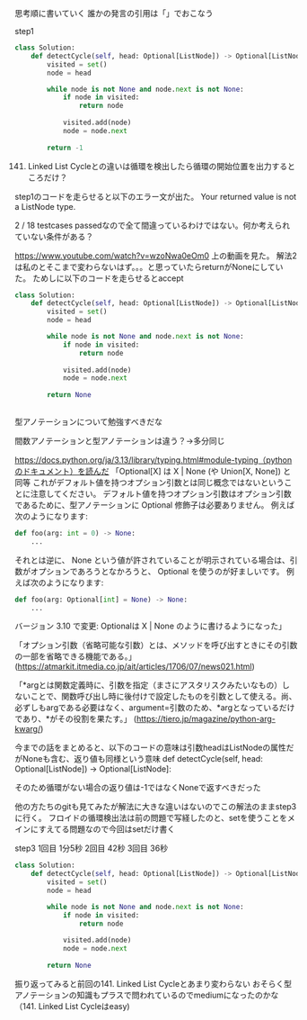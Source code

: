 思考順に書いていく
誰かの発言の引用は「」でおこなう

step1
```python
class Solution:
    def detectCycle(self, head: Optional[ListNode]) -> Optional[ListNode]:
        visited = set()
        node = head

        while node is not None and node.next is not None:
            if node in visited:
                return node
            
            visited.add(node)
            node = node.next
        
        return -1

```
141. Linked List Cycleとの違いは循環を検出したら循環の開始位置を出力するところだけ？

step1のコードを走らせると以下のエラー文が出た。
Your returned value is not a ListNode type.


2 / 18 testcases passedなので全て間違っているわけではない。何か考えられていない条件がある？

https://www.youtube.com/watch?v=wzoNwa0eOm0
上の動画を見た。
解法2は私のとそこまで変わらないはず。。。と思っていたらreturnがNoneにしていた。
ためしに以下のコードを走らせるとaccept
```python
class Solution:
    def detectCycle(self, head: Optional[ListNode]) -> Optional[ListNode]:
        visited = set()
        node = head

        while node is not None and node.next is not None:
            if node in visited:
                return node
            
            visited.add(node)
            node = node.next
        
        return None
        
```
型アノテーションについて勉強すべきだな

間数アノテーションと型アノテーションは違う？→多分同じ

https://docs.python.org/ja/3.13/library/typing.html#module-typing（pythonのドキュメント）を読んだ
「Optional[X] は X | None (や Union[X, None]) と同等
これがデフォルト値を持つオプション引数とは同じ概念ではないということに注意してください。 デフォルト値を持つオプション引数はオプション引数であるために、型アノテーションに Optional 修飾子は必要ありません。 例えば次のようになります:
```python
def foo(arg: int = 0) -> None:
    ...
```
それとは逆に、 None という値が許されていることが明示されている場合は、引数がオプションであろうとなかろうと、 Optional を使うのが好ましいです。 例えば次のようになります:
```python
def foo(arg: Optional[int] = None) -> None:
    ...
```
バージョン 3.10 で変更: Optionalは X | None のように書けるようになった」

「オプション引数（省略可能な引数）とは、メソッドを呼び出すときにその引数の一部を省略できる機能である。」 
    (https://atmarkit.itmedia.co.jp/ait/articles/1706/07/news021.html)
    
「*argとは関数定義時に、引数を指定（まさにアスタリスクみたいなもの）しないことで、関数呼び出し時に後付けで設定したものを引数として使える。尚、必ずしもargである必要はなく、argument=引数のため、*argとなっているだけであり、*がその役割を果たす。」
    (https://tiero.jp/magazine/python-arg-kwarg/)

今までの話をまとめると、以下のコードの意味は引数headはListNodeの属性だがNoneも含む、返り値も同様という意味
def detectCycle(self, head: Optional[ListNode]) -> Optional[ListNode]:

そのため循環がない場合の返り値は-1ではなくNoneで返すべきだった

他の方たちのgitも見てみたが解法に大きな違いはないのでこの解法のままstep3に行く。
フロイドの循環検出法は前の問題で写経したのと、setを使うことをメインにすえてる問題なので今回はsetだけ書く

step3
1回目 1分5秒
2回目 42秒
3回目 36秒

```python
class Solution:
    def detectCycle(self, head: Optional[ListNode]) -> Optional[ListNode]:
        visited = set()
        node = head

        while node is not None and node.next is not None:
            if node in visited:
                return node
            
            visited.add(node)
            node = node.next
        
        return None
```

振り返ってみると前回の141. Linked List Cycleとあまり変わらない
おそらく型アノテーションの知識もプラスで問われているのでmediumになったのかな（141. Linked List Cycleはeasy)


